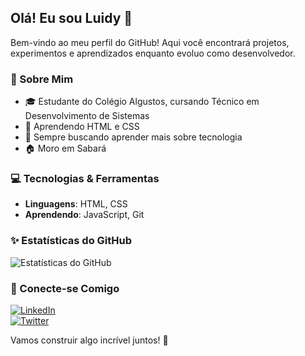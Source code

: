 ## Olá! Eu sou Luidy 👋

Bem-vindo ao meu perfil do GitHub! Aqui você encontrará projetos, experimentos e aprendizados enquanto evoluo como desenvolvedor.

### 🌟 Sobre Mim
- 🎓 Estudante do Colégio Algustos, cursando Técnico em Desenvolvimento de Sistemas
- 🎨 Aprendendo HTML e CSS
- 📝 Sempre buscando aprender mais sobre tecnologia
- 🏠 Moro em Sabará

### 💻 Tecnologias & Ferramentas
- **Linguagens**: HTML, CSS
- **Aprendendo**: JavaScript, Git

### ✨ Estatísticas do GitHub
![Estatísticas do GitHub](https://github-readme-stats.vercel.app/api?username=luidy&show_icons=true&theme=dracula)

### 💌 Conecte-se Comigo
[![LinkedIn](https://img.shields.io/badge/LinkedIn-blue?style=for-the-badge&logo=linkedin)](https://linkedin.com/in/seu-usuario)  
[![Twitter](https://img.shields.io/badge/Twitter-blue?style=for-the-badge&logo=twitter)](https://twitter.com/seu-usuario)

Vamos construir algo incrível juntos! 🚀
